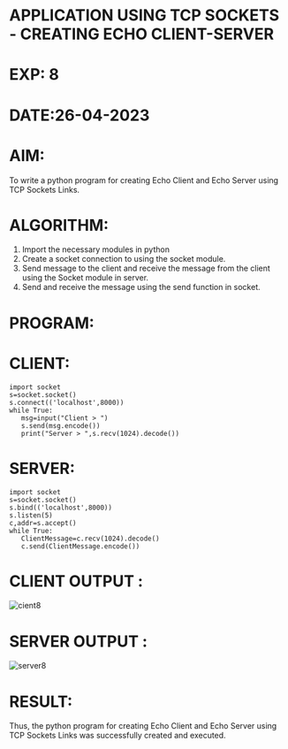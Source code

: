 # APPLICATION USING TCP SOCKETS - CREATING ECHO CLIENT-SERVER



# EXP: 8

# DATE:26-04-2023

# AIM:
To write a python program for creating Echo Client and Echo Server using TCP
Sockets Links.

# ALGORITHM:
1. Import the necessary modules in python
2. Create a socket connection to using the socket module.
3. Send message to the client and receive the message from the client using the Socket module in
server.
4. Send and receive the message using the send function in socket.
# PROGRAM:
# CLIENT:
```python3
import socket
s=socket.socket()
s.connect(('localhost',8000))
while True:
   msg=input("Client > ")
   s.send(msg.encode())
   print("Server > ",s.recv(1024).decode())
  ```
# SERVER:
```python3
import socket
s=socket.socket()
s.bind(('localhost',8000))
s.listen(5)
c,addr=s.accept()
while True:
   ClientMessage=c.recv(1024).decode()
   c.send(ClientMessage.encode())
```
   
# CLIENT OUTPUT : 
![cient8](https://github.com/ARUNKUMART9968/EX-8/assets/121215794/78c83348-532d-49aa-8fd1-9a9c9decf853)


# SERVER OUTPUT :
![server8](https://github.com/ARUNKUMART9968/EX-8/assets/121215794/a566bc73-9b9e-45cf-98f3-6e2703928ff4)



# RESULT:
Thus, the python program for creating Echo Client and Echo Server using TCP Sockets Links
was successfully created and executed.
